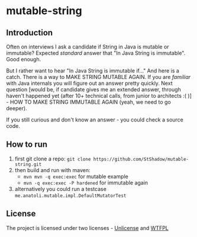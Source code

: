 # mutable-string

## Introduction
Often on interviews I ask a candidate if String in Java is mutable or immutable? Expected _standard_ answer that "In Java String is immutable". Good enough.

But I rather want to hear "In Java String is immutable if..." And here is a catch. There is a way to MAKE STRING MUTABLE AGAIN. If you are _familiar_ with Java internals you will figure out an answer pretty quickly. Next question [would be, if candidate gives me an extended answer, through haven't happened yet (after 10+ technical calls, from junior to architects :( )] - HOW TO MAKE STRING IMMUTABLE AGAIN (yeah, we need to go deeper).

If you still curious and don't know an answer - you could check a source code.

## How to run

1. first git clone a repo:
  `git clone https://github.com/StShadow/mutable-string.git`
1. then build and run with maven:
   - `mvn mvn -q exec:exec` for mutable example
   - `mvn -q exec:exec -P hardened` for immutable again
1. alternatively you could run a testcase `me.anatoli.mutable.impl.DefaultMutatorTest`

## License

The project is licensed under two licenses - [Unlicense](https://unlicense.org/) and [WTFPL](http://www.wtfpl.net/)
